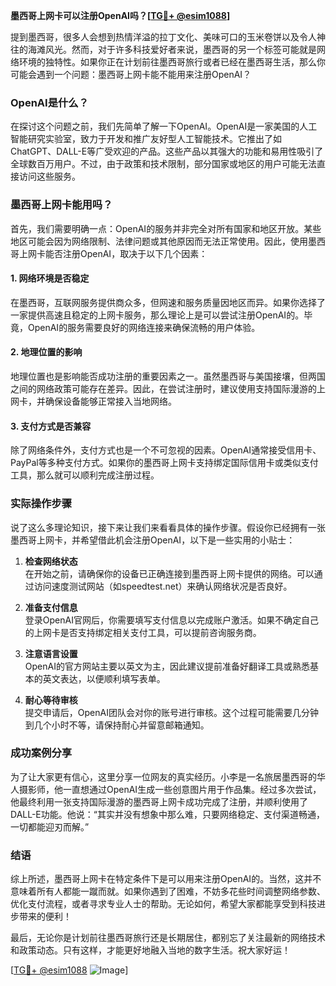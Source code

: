 **墨西哥上网卡可以注册OpenAI吗？[[TG💪+ @esim1088](https://t.me/s/esim1088)]**

提到墨西哥，很多人会想到热情洋溢的拉丁文化、美味可口的玉米卷饼以及令人神往的海滩风光。然而，对于许多科技爱好者来说，墨西哥的另一个标签可能就是网络环境的独特性。如果你正在计划前往墨西哥旅行或者已经在墨西哥生活，那么你可能会遇到一个问题：墨西哥上网卡能不能用来注册OpenAI？

### OpenAI是什么？

在探讨这个问题之前，我们先简单了解一下OpenAI。OpenAI是一家美国的人工智能研究实验室，致力于开发和推广友好型人工智能技术。它推出了如ChatGPT、DALL-E等广受欢迎的产品。这些产品以其强大的功能和易用性吸引了全球数百万用户。不过，由于政策和技术限制，部分国家或地区的用户可能无法直接访问这些服务。

### 墨西哥上网卡能用吗？

首先，我们需要明确一点：OpenAI的服务并非完全对所有国家和地区开放。某些地区可能会因为网络限制、法律问题或其他原因而无法正常使用。因此，使用墨西哥上网卡能否注册OpenAI，取决于以下几个因素：

#### 1. 网络环境是否稳定

在墨西哥，互联网服务提供商众多，但网速和服务质量因地区而异。如果你选择了一家提供高速且稳定的上网卡服务，那么理论上是可以尝试注册OpenAI的。毕竟，OpenAI的服务需要良好的网络连接来确保流畅的用户体验。

#### 2. 地理位置的影响

地理位置也是影响能否成功注册的重要因素之一。虽然墨西哥与美国接壤，但两国之间的网络政策可能存在差异。因此，在尝试注册时，建议使用支持国际漫游的上网卡，并确保设备能够正常接入当地网络。

#### 3. 支付方式是否兼容

除了网络条件外，支付方式也是一个不可忽视的因素。OpenAI通常接受信用卡、PayPal等多种支付方式。如果你的墨西哥上网卡支持绑定国际信用卡或类似支付工具，那么就可以顺利完成注册过程。

### 实际操作步骤

说了这么多理论知识，接下来让我们来看看具体的操作步骤。假设你已经拥有一张墨西哥上网卡，并希望借此机会注册OpenAI，以下是一些实用的小贴士：

1. **检查网络状态**  
   在开始之前，请确保你的设备已正确连接到墨西哥上网卡提供的网络。可以通过访问速度测试网站（如speedtest.net）来确认网络状况是否良好。

2. **准备支付信息**  
   登录OpenAI官网后，你需要填写支付信息以完成账户激活。如果不确定自己的上网卡是否支持绑定相关支付工具，可以提前咨询服务商。

3. **注意语言设置**  
   OpenAI的官方网站主要以英文为主，因此建议提前准备好翻译工具或熟悉基本的英文表达，以便顺利填写表单。

4. **耐心等待审核**  
   提交申请后，OpenAI团队会对你的账号进行审核。这个过程可能需要几分钟到几个小时不等，请保持耐心并留意邮箱通知。

### 成功案例分享

为了让大家更有信心，这里分享一位网友的真实经历。小李是一名旅居墨西哥的华人摄影师，他一直想通过OpenAI生成一些创意图片用于作品集。经过多次尝试，他最终利用一张支持国际漫游的墨西哥上网卡成功完成了注册，并顺利使用了DALL-E功能。他说：“其实并没有想象中那么难，只要网络稳定、支付渠道畅通，一切都能迎刃而解。”

### 结语

综上所述，墨西哥上网卡在特定条件下是可以用来注册OpenAI的。当然，这并不意味着所有人都能一蹴而就。如果你遇到了困难，不妨多花些时间调整网络参数、优化支付流程，或者寻求专业人士的帮助。无论如何，希望大家都能享受到科技进步带来的便利！

最后，无论你是计划前往墨西哥旅行还是长期居住，都别忘了关注最新的网络技术和政策动态。只有这样，才能更好地融入当地的数字生活。祝大家好运！

[[TG💪+ @esim1088](https://t.me/s/esim1088) ![Image](https://i.postimg.cc/4NQfJmqS/Snipaste-2025-05-13-00-14-12.png)]